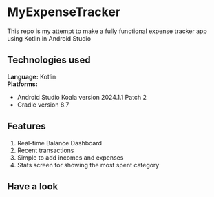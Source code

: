 ﻿# MyExpenseTracker
This repo is my attempt to make a fully functional expense tracker app using Kotlin in Android Studio

## Technologies used
**Language:** Kotlin <br/>
**Platforms:** 
- Android Studio Koala version 2024.1.1 Patch 2
- Gradle version 8.7

## Features
1. Real-time Balance Dashboard
2. Recent transactions
3. Simple to add incomes and expenses
4. Stats screen for showing the most spent category

## Have a look
